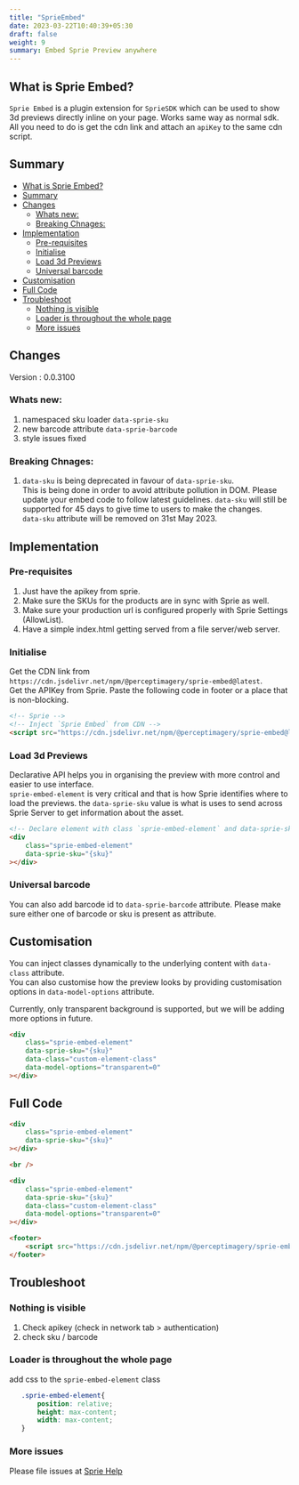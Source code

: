 ```yaml
---
title: "SprieEmbed"
date: 2023-03-22T10:40:39+05:30
draft: false
weight: 9
summary: Embed Sprie Preview anywhere
---
```



## What is Sprie Embed?
`Sprie Embed` is a plugin extension for `SprieSDK` which can be used to show 3d previews directly inline on your page. Works same way as normal sdk. All you need to do is get the cdn link and attach an `apiKey` to the same cdn script. 

## Summary
- [What is Sprie Embed?](#what-is-sprie-embed)
- [Summary](#summary)
- [Changes](#changes)
  - [Whats new:](#whats-new)
  - [Breaking Chnages:](#breaking-chnages)
- [Implementation](#implementation)
  - [Pre-requisites](#pre-requisites)
  - [Initialise](#initialise)
  - [Load 3d Previews](#load-3d-previews)
  - [Universal barcode](#universal-barcode)
- [Customisation](#customisation)
- [Full Code](#full-code)
- [Troubleshoot](#troubleshoot)
  - [Nothing is visible](#nothing-is-visible)
  - [Loader is throughout the whole page](#loader-is-throughout-the-whole-page)
  - [More issues](#more-issues)

## Changes
Version : 0.0.3100

### Whats new:
1. namespaced sku loader `data-sprie-sku`
2. new barcode attribute `data-sprie-barcode`
3. style issues fixed


### Breaking Chnages:
1. `data-sku` is being deprecated in favour of `data-sprie-sku`.  
This is being done in order to avoid attribute pollution in DOM. Please update your embed code to follow latest guidelines. `data-sku` will still be supported for 45 days to give time to users to make the changes.  
`data-sku` attribute will be removed on 31st May 2023.


## Implementation

### Pre-requisites  
1. Just have the apikey from sprie. 
2. Make sure the SKUs for the products are in sync with Sprie as well.
3. Make sure your production url is configured properly with Sprie Settings (AllowList).
4. Have a simple index.html getting served from a file server/web server.

### Initialise
Get the CDN link from `https://cdn.jsdelivr.net/npm/@perceptimagery/sprie-embed@latest`.  
Get the APIKey from Sprie. Paste the following code in footer or a place that is non-blocking.

```HTML
<!-- Sprie -->
<!-- Inject `Sprie Embed` from CDN -->
<script src="https://cdn.jsdelivr.net/npm/@perceptimagery/sprie-embed@latest?apikey={apikey}"></script>
```

### Load 3d Previews
Declarative API helps you in organising the preview with more control and easier to use interface.  
`sprie-embed-element` is very critical and that is how Sprie identifies where to load the previews. the `data-sprie-sku` value is what is uses to send across Sprie Server to get information about the asset. 
```HTML
<!-- Declare element with class `sprie-embed-element` and data-sprie-sku. This will get transformed after authentication -->
<div
    class="sprie-embed-element"
    data-sprie-sku="{sku}"
></div>
```

### Universal barcode
You can also add barcode id to `data-sprie-barcode` attribute. Please make sure either one of barcode or sku is present as attribute.



## Customisation
You can inject classes dynamically to the underlying content with `data-class` attribute.  
You can also customise how the preview looks by providing customisation options in `data-model-options` attribute. 


Currently, only transparent background is supported, but we will be adding more options in future. 
```HTML
<div
    class="sprie-embed-element"
    data-sprie-sku="{sku}"
    data-class="custom-element-class"
    data-model-options="transparent=0"
></div>

```


## Full Code
```HTML
<div
    class="sprie-embed-element"
    data-sprie-sku="{sku}"
></div>

<br />

<div
    class="sprie-embed-element"
    data-sprie-sku="{sku}"
    data-class="custom-element-class"
    data-model-options="transparent=0"
></div>

<footer>
    <script src="https://cdn.jsdelivr.net/npm/@perceptimagery/sprie-embed@latest?apikey={apikey}"> </script>
</footer>


```

## Troubleshoot
### Nothing is visible

1. Check apikey (check in network tab > authentication)
2. check sku / barcode

### Loader is throughout the whole page
 add css to the `sprie-embed-element` class 
 ```CSS
    .sprie-embed-element{
        position: relative;
        height: max-content;
        width: max-content;
    }
 ```

 ### More issues 
 Please file issues at <a href="mailto:tech@perceptimagery.com?subject=Sprie%20Embed%20issue&body=Issue%20regarding%20Sprie%20Embed%3A%0A">Sprie Help</a>